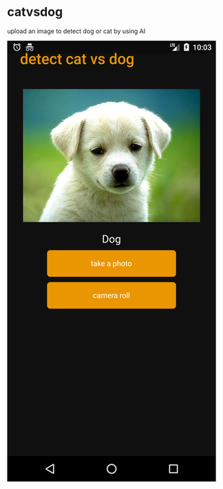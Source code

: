 # catvsdog

upload an image to detect dog or cat by using AI

![alt text](https://github.com/jiachangyang1025/flutter_detect_dog_and_cat/blob/main/screenshot.png)

